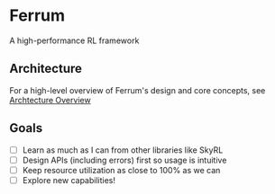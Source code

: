 # Ferrum

A high-performance RL framework

## Architecture

For a high-level overview of Ferrum's design and core concepts, see [Archtecture Overview](design/architecture.md)

## Goals

- [ ] Learn as much as I can from other libraries like SkyRL
- [ ] Design APIs (including errors) first so usage is intuitive
- [ ] Keep resource utilization as close to 100% as we can
- [ ] Explore new capabilities!